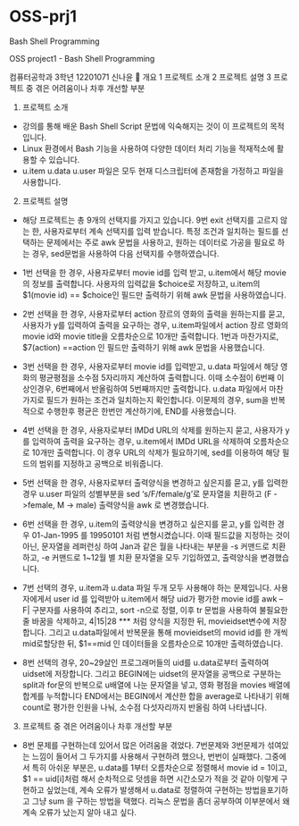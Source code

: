 # OSS-prj1
Bash Shell Programming

OSS project1 - Bash Shell Programming

컴퓨터공학과 3학년 12201071 신나윤
	개요
1	프로젝트 소개
2	프로젝트 설명
3	프로젝트 중 겪은 어려움이나 차후 개선할 부분
   
1.	프로젝트 소개
-	강의를 통해 배운 Bash Shell Script 문법에 익숙해지는 것이 이 프로젝트의 목적입니다.
-	Linux 환경에서 Bash 기능을 사용하여 다양한 데이터 처리 기능을 적재적소에 활용할 수 있습니다.
-	u.item u.data u.user 파일은 모두 현재 디스크립터에 존재함을 가정하고 파일을 사용합니다. 

2.	프로젝트 설명
-	해당 프로젝트는 총 9개의 선택지를 가지고 있습니다.
9번 exit 선택지를 고르지 않는 한, 사용자로부터 계속 선택지를 입력 받습니다.
특정 조건과 일치하는 필드를 선택하는 문제에서는 주로 awk 문법을 사용하고, 원하는 데이터로 가공을 필요로 하는 경우, sed문법을 사용하여 다음 선택지를 수행하였습니다. 

-	1번 선택을 한 경우, 사용자로부터 movie id를 입력 받고, u.item에서 해당 movie 의 정보를 출력합니다.
사용자의 입력값을 $choice로 저장하고, u.item의 $1(movie id) == $choice인 필드만 출력하기 위해 awk 문법을 사용하였습니다.
-	2번 선택을 한 경우, 사용자로부터 action 장르의 영화의 출력을 원하는지를 묻고, 사용자가 y를 입력하여 출력을 요구하는 경우, u.item파일에서 action 장르 영화의 movie id와 movie title을 오름차순으로 10개만 출력합니다.
1번과 마찬가지로, $7(action) ==action 인 필드만 출력하기 위해 awk 문법을 사용했습니다.
-	3번 선택을 한 경우, 사용자로부터 movie id를 입력받고, u.data 파일에서
해당 영화의 평균평점을 소수점 5자리까지 계산하여 출력합니다.
이때 소수점이 6번째 이상인경우, 6번째에서 반올림하여 5번째까지만 출력합니다. 
u.data 파일에서 마찬가지로 필드가 원하는 조건과 일치하는지 확인합니다.
이문제의 경우, sum을 반복적으로 수행한후 평균은 한번만 계산하기에, END를 사용했습니다.
-	4번 선택을 한 경우, 사용자로부터 IMDd URL의 삭제를 원하는지 묻고, 사용자가 y를 입력하여 출력을 요구하는 경우, u.item에서 IMDd URL을 삭제하여 오름차순으로 10개만 출력합니다.
이 경우 URL의 삭제가 필요하기에, sed를 이용하여 해당 필드의 범위를 지정하고 공백으로 비워줍니다.
-	5번 선택을 한 경우, 사용자로부터 출력양식을 변경하고 싶은지를 묻고, y를 입력한 경우 u.user 파일의 성별부분을 sed ‘s/F/female/g’로 문자열을 치환하고 (F ->female, M -> male) 출력양식을 awk 로 변경했습니다.
-	6번 선택을 한 경우, u.item의 출력양식을 변경하고 싶은지를 묻고, y를 입력한 경우 01-Jan-1995 를 19950101 처럼 변형시켰습니다.
이때 필드값을 지정하는 것이 아닌, 문자열을 레퍼런싱 하여 Jan과 같은 월을 나타내는 부분을 -s 커맨드로 치환하고, -e 커맨드로 1~12월 별 치환 문자열을 모두 기입하였고,  출력양식을 변경했습니다.
-	7번 선택의 경우, u.item과 u.data 파일 두개 모두 사용해야 하는 문제입니다. 사용자에게서 user id 를 입력받아 u.item에서 해당 uid가 평가한 movie id를 awk – F\| 구분자를 사용하여 추리고, sort -n으로 정렬, 이후 tr 문법을 사용하여 불필요한 줄 바꿈을 삭제하고, 4|15|28 *** 처럼 양식을 지정한 뒤, movieidset변수에 저장합니다. 그리고 u.data파일에서 반복문을 통해 movieidset의 movid id를 한 개씩 mid로할당한 뒤, $1==mid 인 데이터들을 오름차순으로 10개만 출력하였습니다. 

-	8번 선택의 경우, 20~29살인 프로그래머들의 uid를 u.data로부터 출력하여 uidset에 저장합니다. 그리고 BEGIN에는 uidset의 문자열을 공백으로 구분하는 split과 for문의 반복으로 u배열에 나눈 문자열을 넣고, 영화 평점을 movies 배열에 합계를 누적합니다 END에서는 BEGIN에서 계산한 합을 average로 나타내기 위해 count로 평가한 인원을 나눠, 소수점 다섯자리까지 반올림 하여 나타냅니다.

3.	프로젝트 중 겪은 어려움이나 차후 개선할 부분
-	8번 문제를 구현하는데 있어서 많은 어려움을 겪었다. 
7번문제와 3번문제가 섞여있는 느낌이 들어서 그 두가지를 사용해서 구현하려 했으나, 번번이 실패했다. 그중에서 특히 아쉬운 부분은, u.data를 1부터 오름차순으로 정렬해서 movie id = 1이고, $1 == uid[i]처럼 해서 순차적으로 덧셈을 하면 시간소모가 적을 것 같아 이렇게 구현하고 싶었는데, 계속 오류가 발생해서 u.data로 정렬하여 구현하는 방법을포기하고 그냥 sum 을 구하는 방법을 택했다.
리눅스 문법을 좀더 공부하여 이부분에서 왜 계속 오류가 났는지 알아 내고 싶다.
